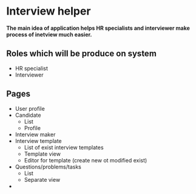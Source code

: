 # Interview helper

**The main idea of application helps HR specialists and interviewer make process of inetview much easier.**
 
## Roles which will be produce on system

* HR specialist
* Interviewer

## Pages
* User profile
* Candidate
  * List
  * Profile
* Interview maker
* Interview template
  * List of exist interview templates
  * Template view
  * Editor for template (create new ot modified exist)
* Questions/problems/tasks
  * List
  * Separate view 
* 
